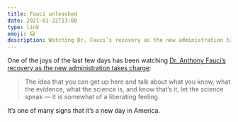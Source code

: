 ```yaml
---
title: Fauci unleashed
date: 2021-01-22T13:00
type: link
emoji: 😅
description: Watching Dr. Fauci’s recovery as the new administration takes charge is a joy.
---
```


One of the joys of the last few days has been watching [Dr. Anthony Fauci’s recovery as the new administration takes charge][link]:

> The idea that you can get up here and talk about what you know, what the evidence, what the science is, and know that’s it, let the science speak — it is somewhat of a liberating feeling.

It’s one of many signs that it’s a new day in America.

[link]: https://www.reuters.com/article/us-usa-biden/biden-lays-out-plans-for-covid-19-testing-vaccinations-and-masks-idUSKBN29Q15Y
